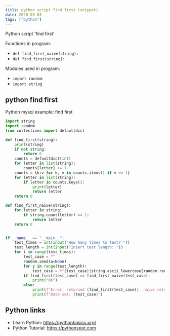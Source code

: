 ```yaml
---
title: python script find first (snippet)
date: 2020-03-03
tags: ["python"]
---
```

Python script 'find first'

Functions in program: 
* `def find_first_naive(string):`
* `def find_first(string):`

Modules used in program: 
* `import random`
* `import string`

## python find first

Python mysql example: find first

```python
import string
import random
from collections import defaultdict

def find_first(string):
    print(string)
    if not string:
        return 0
    counts = defaultdict(int)
    for letter in list(string):
        counts[letter] += 1
    counts = {k:v for k, v in counts.items() if v == 1}
    for letter in list(string):
        if letter in counts.keys():
            print(letter)
            return letter
    return 0

def find_first_naive(string):
    for letter in string:
        if string.count(letter) == 1:
            return letter
    return 0


if __name__ == "__main__":
    test_times = int(input("How many times to test? "))
    test_length = int(input("Insert test length: "))
    for i in range(test_times):
        test_case = ""
        random.seed(a=None)
        for y in range(test_length):
            test_case = f"{test_case}{string.ascii_lowercase[random.randint(0, 25)]}"
        if find_first(test_case) == find_first_naive(test_case):
            print("OK")
        else:
            print(f"Error, returned {find_first(test_case)}, naive returned {find_first_naive(test_case)}")
            print(f"Data set: {test_case}")

```

## Python links

- Learn Python: https://pythonbasics.org/
- Python Tutorial: https://pythonspot.com
